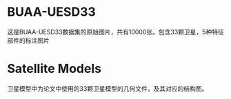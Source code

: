 # BUAA-UESD33
这是BUAA-UESD33数据集的原始图片，共有10000张。包含33颗卫星，5种特征部件的标注图片

Satellite Models
===
卫星模型中为论文中使用的33颗卫星模型的几何文件，及其对应的结构图。
